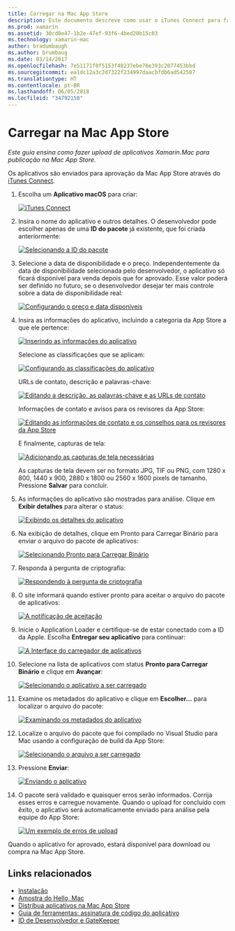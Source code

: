 ```yaml
---
title: Carregar na Mac App Store
description: Este documento descreve como usar o iTunes Connect para fazer upload de um aplicativo do Xamarin.Mac na Mac App Store. Ele aborda as informações exigidas pelo iTunes Connect para concluir o processo.
ms.prod: xamarin
ms.assetid: 30cd0e47-1b2e-47ef-93f6-4bed20b15c03
ms.technology: xamarin-mac
author: bradumbaugh
ms.author: brumbaug
ms.date: 03/14/2017
ms.openlocfilehash: 7e51171f0f5153f48237ebe76e393c2077453bbd
ms.sourcegitcommit: ea1dc12a3c2d7322f234997daacbfdb6ad542507
ms.translationtype: HT
ms.contentlocale: pt-BR
ms.lasthandoff: 06/05/2018
ms.locfileid: "34792158"
---
```

# <a name="upload-to-mac-app-store"></a>Carregar na Mac App Store

_Este guia ensina como fazer upload de aplicativos Xamarin.Mac para publicação na Mac App Store._

Os aplicativos são enviados para aprovação da Mac App Store através do [iTunes Connect](http://itunesconnect.apple.com/).

1. Escolha um **Aplicativo macOS** para criar: 

    [![](uploading-images/image65.png "iTunes Connect")](uploading-images/image65.png#lightbox)

2. Insira o nome do aplicativo e outros detalhes. O desenvolvedor pode escolher apenas de uma **ID do pacote** já existente, que foi criada anteriormente: 

    [![](uploading-images/image66.png "Selecionando a ID do pacote")](uploading-images/image66.png#lightbox)

3. Selecione a data de disponibilidade e o preço. Independentemente da data de disponibilidade selecionada pelo desenvolvedor, o aplicativo só ficará disponível para venda depois que for aprovado. Esse valor poderá ser definido no futuro, se o desenvolvedor desejar ter mais controle sobre a data de disponibilidade real: 

    [![](uploading-images/image67.png "Configurando o preço e data disponíveis")](uploading-images/image67.png#lightbox)

4. Insira as informações do aplicativo, incluindo a categoria da App Store a que ele pertence: 

    [![](uploading-images/image68.png "Inserindo as informações do aplicativo")](uploading-images/image68.png#lightbox) 

    Selecione as classificações que se aplicam: 

    [![](uploading-images/image69.png "Configurando as classificações do aplicativo")](uploading-images/image69.png#lightbox) 

    URLs de contato, descrição e palavras-chave: 

    [![](uploading-images/image70.png "Editando a descrição, as palavras-chave e as URLs de contato")](uploading-images/image70.png#lightbox) 

    Informações de contato e avisos para os revisores da App Store: 

    [![](uploading-images/image71.png "Editando as informações de contato e os conselhos para os revisores da App Store")](uploading-images/image71.png#lightbox) 

    E finalmente, capturas de tela: 

    [![](uploading-images/image72.png "Adicionando as capturas de tela necessárias")](uploading-images/image72.png#lightbox) 

    As capturas de tela devem ser no formato JPG, TIF ou PNG, com 1280 x 800, 1440 x 900, 2880 x 1800 ou 2560 x 1600 pixels de tamanho. Pressione **Salvar** para concluir.

5. As informações do aplicativo são mostradas para análise. Clique em **Exibir detalhes** para alterar o status: 

    [![](uploading-images/image73.png "Exibindo os detalhes do aplicativo")](uploading-images/image73.png#lightbox)

6. Na exibição de detalhes, clique em Pronto para Carregar Binário para enviar o arquivo do pacote de aplicativos: 

    [![](uploading-images/image74.png "Selecionando Pronto para Carregar Binário")](uploading-images/image74.png#lightbox)

7. Responda à pergunta de criptografia: 

    [![](uploading-images/image75.png "Respondendo à pergunta de criptografia")](uploading-images/image75.png#lightbox)

8. O site informará quando estiver pronto para aceitar o arquivo do pacote de aplicativos: 

    [![](uploading-images/image76.png "A notificação de aceitação")](uploading-images/image76.png#lightbox)

9. Inicie o Application Loader e certifique-se de estar conectado com a ID da Apple.
Escolha **Entregar seu aplicativo** para continuar: 

    [![](uploading-images/image77.png "A Interface do carregador de aplicativos")](uploading-images/image77.png#lightbox)

10. Selecione na lista de aplicativos com status **Pronto para Carregar Binário** e clique em **Avançar**: 

    [![](uploading-images/image78.png "Selecionando o aplicativo a ser carregado")](uploading-images/image78.png#lightbox)

11. Examine os metadados do aplicativo e clique em **Escolher...** para localizar o arquivo do pacote: 

    [![](uploading-images/image79.png "Examinando os metadados do aplicativo")](uploading-images/image79.png#lightbox)

12. Localize o arquivo do pacote que foi compilado no Visual Studio para Mac usando a configuração de build da App Store: 

    [![](uploading-images/image80.png "Selecionando o arquivo a ser carregado")](uploading-images/image80.png#lightbox)

13. Pressione **Enviar**: 

    [![](uploading-images/image81.png "Enviando o aplicativo")](uploading-images/image81.png#lightbox)

14. O pacote será validado e quaisquer erros serão informados. Corrija esses erros e carregue novamente. Quando o upload for concluído com êxito, o aplicativo será automaticamente enviado para análise pela equipe do App Store: 

    [![](uploading-images/image82.png "Um exemplo de erros de upload")](uploading-images/image82.png#lightbox)

Quando o aplicativo for aprovado, estará disponível para download ou compra na Mac App Store.

## <a name="related-links"></a>Links relacionados

- [Instalação](~//mac/get-started/installation.md)
- [Amostra do Hello, Mac](~//mac/get-started/hello-mac.md)
- [Distribua aplicativos na Mac App Store](https://developer.apple.com/devcenter/mac/checklist/)
- [Guia de ferramentas: assinatura de código do aplicativo](https://developer.apple.com/library/mac/#documentation/ToolsLanguages/Conceptual/OSXWorkflowGuide/CodeSigning/CodeSigning.html)
- [ID de Desenvolvedor e GateKeeper](https://developer.apple.com/resources/developer-id/)
